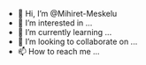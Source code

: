 - 👋 Hi, I’m @Mihiret-Meskelu
- 👀 I’m interested in ...
- 🌱 I’m currently learning ...
- 💞️ I’m looking to collaborate on ...
- 📫 How to reach me ...

<!---
Mihiret-Meskelu/Mihiret-Meskelu is a ✨ special ✨ repository because its `README.md` (this file) appears on your GitHub profile.
You can click the Preview link to take a look at your changes.
--->
